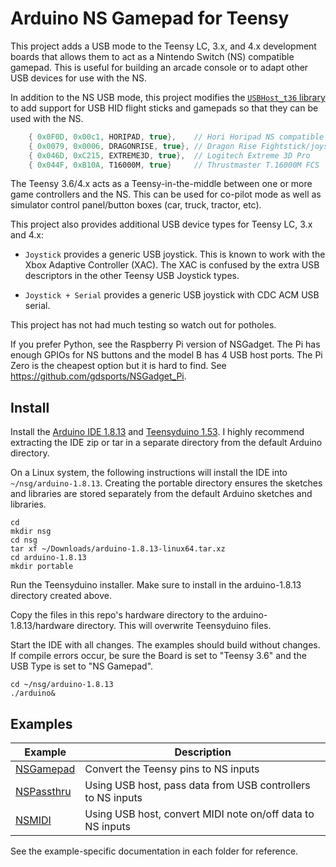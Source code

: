 # Arduino NS Gamepad for Teensy

This project adds a USB mode to the Teensy LC, 3.x, and 4.x development
boards that allows them to act as a Nintendo Switch (NS) compatible gamepad.
This is useful for building an arcade console or to adapt other USB devices
for use with the NS.

In addition to the NS USB mode, this project modifies the [`USBHost_t36` library](https://github.com/PaulStoffregen/USBHost_t36)
to add support for USB HID flight sticks and gamepads so that they can be used with the NS.

```cpp
	{ 0x0F0D, 0x00c1, HORIPAD, true},    // Hori Horipad NS compatible gamepad
	{ 0x0079, 0x0006, DRAGONRISE, true}, // Dragon Rise Fightstick/joystick
	{ 0x046D, 0xC215, EXTREME3D, true},  // Logitech Extreme 3D Pro
	{ 0x044F, 0xB10A, T16000M, true}     // Thrustmaster T.16000M FCS
```

The Teensy 3.6/4.x acts as a Teensy-in-the-middle between one or more game
controllers and the NS. This can be used for co-pilot mode as well as simulator
control panel/button boxes (car, truck, tractor, etc).

This project also provides additional USB device types for Teensy LC, 3.x and
4.x:

* `Joystick` provides a generic USB joystick. This is known to work with
the Xbox Adaptive Controller (XAC). The XAC is confused by the extra
USB descriptors in the other Teensy USB Joystick types.

* `Joystick + Serial` provides a generic USB joystick with CDC ACM USB serial.

This project has not had much testing so watch out for potholes.

If you prefer Python, see the Raspberry Pi version of NSGadget. The Pi has
enough GPIOs for NS buttons and the model B has 4 USB host ports. The Pi Zero
is the cheapest option but it is hard to find. See
https://github.com/gdsports/NSGadget_Pi.

## Install

Install the [Arduino IDE 1.8.13](https://www.arduino.cc/en/Main/Software) and
[Teensyduino 1.53](https://www.pjrc.com/teensy/td_download.html). I highly
recommend extracting the IDE zip or tar in a separate directory from the
default Arduino directory.

On a Linux system, the following instructions will install the IDE into
`~/nsg/arduino-1.8.13`. Creating the portable directory ensures the sketches and
libraries are stored separately from the default Arduino sketches and
libraries.

```
cd
mkdir nsg
cd nsg
tar xf ~/Downloads/arduino-1.8.13-linux64.tar.xz
cd arduino-1.8.13
mkdir portable
```

Run the Teensyduino installer. Make sure to install in the arduino-1.8.13
directory created above.

Copy the files in this repo's hardware directory to the arduino-1.8.13/hardware
directory. This will overwrite Teensyduino files.

Start the IDE with all changes. The examples should build without changes. If
compile errors occur, be sure the Board is set to "Teensy 3.6" and the USB Type
is set to "NS Gamepad".

```
cd ~/nsg/arduino-1.8.13
./arduino&
```

## Examples

| Example                           | Description                                                 |
|-----------------------------------|-------------------------------------------------------------|
| [NSGamepad](examples/NSGamepad)   | Convert the Teensy pins to NS inputs                        |
| [NSPassthru](examples/NSPassthru) | Using USB host, pass data from USB controllers to NS inputs |
| [NSMIDI](examples/NSMIDI)         | Using USB host, convert MIDI note on/off data to NS inputs  |

See the example-specific documentation in each folder for reference.
